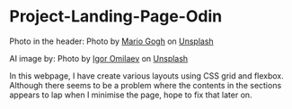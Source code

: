 # Project-Landing-Page-Odin

Photo in the header:
            Photo by <a href="https://unsplash.com/@mariogogh?utm_content=creditCopyText&utm_medium=referral&utm_source=unsplash">Mario Gogh</a> on <a href="https://unsplash.com/photos/group-of-people-having-a-meeting-VBLHICVh-lI?utm_content=creditCopyText&utm_medium=referral&utm_source=unsplash">Unsplash</a>

AI image by:
Photo by <a href="https://unsplash.com/@omilaev?utm_content=creditCopyText&utm_medium=referral&utm_source=unsplash">Igor Omilaev</a> on <a href="https://unsplash.com/photos/a-computer-chip-with-the-letter-a-on-top-of-it-eGGFZ5X2LnA?utm_content=creditCopyText&utm_medium=referral&utm_source=unsplash">Unsplash</a>
  
In this webpage, I have create various layouts using CSS grid and flexbox. Although there seems to be a problem where the contents in the sections appears to lap when I minimise the page, hope to fix that later on.